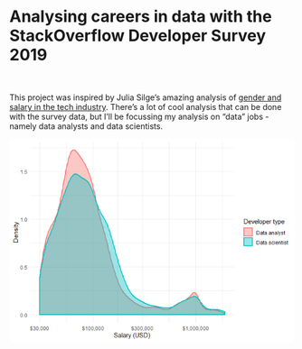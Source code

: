 **Analysing careers in data with the StackOverflow Developer Survey
2019**
================

<br>

This project was inspired by Julia Silge’s amazing analysis of [gender
and salary in the tech
industry](https://juliasilge.com/blog/salary-gender/). There’s a lot of
cool analysis that can be done with the survey data, but I’ll be
focussing my analysis on “data” jobs - namely data analysts and data
scientists.

![](README_files/figure-gfm/unnamed-chunk-2-1.png)<!-- -->

